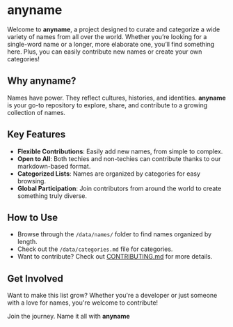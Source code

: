# anyname

Welcome to **anyname**, a project designed to curate and categorize a wide variety of names from all over the world. Whether you’re looking for a single-word name or a longer, more elaborate one, you’ll find something here. Plus, you can easily contribute new names or create your own categories!

## Why anyname?

Names have power. They reflect cultures, histories, and identities. **anyname** is your go-to repository to explore, share, and contribute to a growing collection of names.

## Key Features

- **Flexible Contributions**: Easily add new names, from simple to complex.
- **Open to All**: Both techies and non-techies can contribute thanks to our markdown-based format.
- **Categorized Lists**: Names are organized by categories for easy browsing.
- **Global Participation**: Join contributors from around the world to create something truly diverse.

## How to Use

- Browse through the `/data/names/` folder to find names organized by length.
- Check out the `/data/categories.md` file for categories.
- Want to contribute? Check out [CONTRIBUTING.md](./CONTRIBUTING.md) for more details.

## Get Involved

Want to make this list grow? Whether you're a developer or just someone with a love for names, you're welcome to contribute!

Join the journey. Name it all with **anyname**

